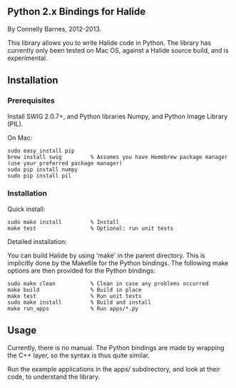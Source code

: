 Python 2.x Bindings for Halide
------------------------------

By Connelly Barnes, 2012-2013.

This library allows you to write Halide code in Python. The library has currently only been tested on Mac OS,
against a Halide source build, and is experimental.

Installation
------------

### Prerequisites

Install SWIG 2.0.7+, and Python libraries Numpy, and Python Image Library (PIL).

On Mac:

    sudo easy_install pip
    brew install swig         % Assumes you have Homebrew package manager (use your preferred package manager)
    sudo pip install numpy
    sudo pip install pil

### Installation

Quick install:

    sudo make install         % Install
    make test                 % Optional: run unit tests

Detailed installation:

You can build Halide by using 'make' in the parent directory. This is implicitly done by the Makefile for the Python bindings. The following make options are then provided for the Python bindings:

    sudo make clean           % Clean in case any problems occurred
    make build                % Build in place
    make test                 % Run unit tests
    sudo make install         % Build and install
    make run_apps             % Run apps/*.py

Usage
-----

Currently, there is no manual. The Python bindings are made by wrapping the C++ layer, so the syntax is thus quite similar.

Run the example applications in the apps/ subdirectory, and look at their code, to understand the library.




